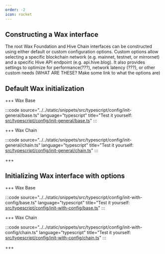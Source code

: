 ```yaml
---
order: -2
icon: rocket
---
```


## Constructing a Wax interface

The root Wax Foundation and Hive Chain interfaces can be constructed using either default or custom configuration options.
Custom options allow selecting a specific blockchain network (e.g. mainnet, testnet, or mirrornet) and a specific Hive API endpoint (e.g. api.hive.blog). It also provides settings to optimize for performance(???), network latency (???), or other custom needs (WHAT ARE THESE? Make some link to what the options are)


## Default Wax initialization

+++ Wax Base

:::code source="../../static/snippets/src/typescript/config/init-general/base.ts" language="typescript" title="Test it yourself: [src/typescript/config/init-general/base.ts](https://stackblitz.com/github/openhive-network/wax-doc-snippets?file=src%2Ftypescript%2Fconfig%2Finit-general%2Fbase.ts&startScript=test-config-init-general-base)" :::

+++ Wax Chain

:::code source="../../static/snippets/src/typescript/config/init-general/chain.ts" language="typescript" title="Test it yourself: [src/typescript/config/init-general/chain.ts](https://stackblitz.com/github/openhive-network/wax-doc-snippets?file=src%2Ftypescript%2Fconfig%2Finit-general%2Fchain.ts&startScript=test-config-init-general-chain)" :::

+++

## Initializing Wax interface with options

+++ Wax Base

:::code source="../../static/snippets/src/typescript/config/init-with-config/base.ts" language="typescript" title="Test it yourself: [src/typescript/config/init-with-config/base.ts](https://stackblitz.com/github/openhive-network/wax-doc-snippets?file=src%2Ftypescript%2Fconfig%2Finit-with-config%2Fbase.ts&startScript=test-config-init-with-config-base)" :::

+++ Wax Chain

:::code source="../../static/snippets/src/typescript/config/init-with-config/chain.ts" language="typescript" title="Test it yourself: [src/typescript/config/init-with-config/chain.ts](https://stackblitz.com/github/openhive-network/wax-doc-snippets?file=src%2Ftypescript%2Fconfig%2Finit-with-config%2Fchain.ts&startScript=test-config-init-with-config-chain)" :::

+++
